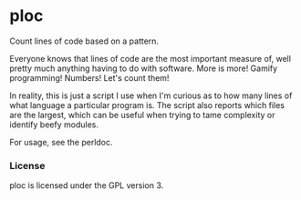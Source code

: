 ploc
====

Count lines of code based on a pattern.

Everyone knows that lines of code are the most important measure of, 
well pretty much anything having to do with software. More is more! 
Gamify programming! Numbers! Let's count them!

In reality, this is just a script I use when I'm curious as to 
how many lines of what language a particular program is. The script also
reports which files are the largest, which can be useful when trying
to tame complexity or identify beefy modules.

For usage, see the perldoc.


### License

ploc is licensed under the GPL version 3.
